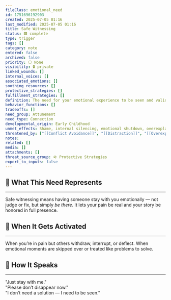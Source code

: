 ```yaml
---
fileClass: emotional_need
id: 1751696192903
created: 2025-07-05 01:16
last_modified: 2025-07-05 01:16
title: Safe Witnessing
status: 🟩 complete
type: trigger
tags: []
category: note
entered: false
archived: false
priority: ⚪ None
visibility: 🔒 private
linked_wounds: []
internal_voices: []
associated_emotions: []
soothing_resources: []
protective_strategies: []
fulfillment_strategies: []
definition: The need for your emotional experience to be seen and validated without fixing, minimizing, or recoiling.
behavior_functions: []
tradeoffs: []
need_group: Attunement
need_type: Connection
developmental_origin: Early Childhood
unmet_effects: Shame, internal silencing, emotional shutdown, overexplanation, or explosive bids for attention.
threatened_by: ["[[Conflict Avoidance]]", "[[Distraction]]", "[[Overexplaining]]"]
notes: 
related: []
media: []
attachments: []
threat_source_group: 🪖 Protective Strategies
export_to_inputs: false
---
```


## 🌱 What This Need Represents
---
Safe witnessing means having someone stay with you emotionally — not judge or fix, but simply *be there*. It lets your pain be real and your story be honored in full presence.

## 📌 When It Gets Activated
---
When you’re in pain but others withdraw, interrupt, or deflect. When emotional moments are skipped over or treated like problems to solve.

## 💬 How It Speaks
---
"Just stay with me."  
"Please don’t disappear now."  
"I don’t need a solution — I need to be seen."
